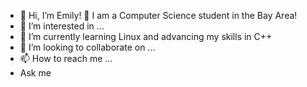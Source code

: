 - 👋 Hi, I’m Emily! 👋 I am a Computer Science student in the Bay Area! 
- 👀 I’m interested in ...
- 🌱 I’m currently learning Linux and advancing my skills in C++
- 💞️ I’m looking to collaborate on ...
- 📫 How to reach me ...
- Ask me 

<!---
EmilyCS18/EmilyCS18 is a ✨ special ✨ repository because its `README.md` (this file) appears on your GitHub profile.
You can click the Preview link to take a look at your changes.
--->

